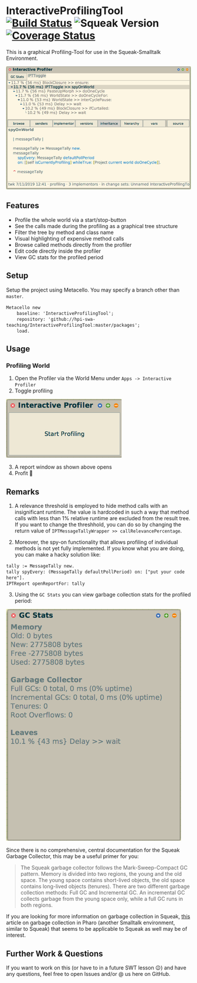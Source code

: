# InteractiveProfilingTool [![Build Status](https://travis-ci.org/hpi-swa-teaching/InteractiveProfilingTool.svg?branch=master)](https://travis-ci.org/hpi-swa-teaching/InteractiveProfilingTool) ![Squeak Version](https://img.shields.io/badge/squeak-%3E5.0-informational.svg) [![Coverage Status](https://coveralls.io/repos/github/hpi-swa-teaching/InteractiveProfilingTool/badge.svg?branch=master)](https://coveralls.io/github/hpi-swa-teaching/InteractiveProfilingTool?branch=master)

This is a graphical Profiling-Tool for use in the Squeak-Smalltalk Environment.

![Screenshot of a Profiling Result](./img/Profiler_Screenshot.png)

## Features

- Profile the whole world via a start/stop-button
- See the calls made during the profiling as a graphical tree structure
- Filter the tree by method and class name
- Visual highlighting of expensive method calls
- Browse called methods directly from the profiler
- Edit code directly inside the profiler
- View GC stats for the profiled period

## Setup

Setup the project using Metacello. You may specify a branch other than `master`.

```smalltalk
Metacello new
    baseline: 'InteractiveProfilingTool';
    repository: 'github://hpi-swa-teaching/InteractiveProfilingTool:master/packages';
    load.
```
## Usage

### Profiling World
1. Open the Profiler via the World Menu under `Apps -> Interactive Profiler`
2. Toggle profiling

![Toggling the Profiler](./img/Profiler_Toggle_Screenshot.png)

3. A report window as shown above opens  
4. Profit :money_with_wings:

## Remarks

1. A relevance threshold is employed to hide method calls with an insignificant runtime.  The value is hardcoded in such a way that method calls with less than 1% relative runtime are excluded from the result tree. If you want to change the threshhold, you can do so by changing the return value of `IPTMessageTallyWrapper >> callRelevancePercentage`.

2. Moreover, the spy-on functionality that allows profiling of individual methods is not yet fully implemented. If you know what you are doing, you can make a hacky solution like:
```smalltalk
tally := MessageTally new.
tally spyEvery: (MessageTally defaultPollPeriod) on: ["put your code here"].
IPTReport openReportFor: tally
```

3. Using the `GC Stats` you can view garbage collection stats for the profiled period:

![GS Stats](./img/GC_Stats_Screenshot.png)

Since there is no comprehensive, central documentation for the Squeak Garbage Collector, this may be a useful primer for you:

>The Squeak garbage collector follows the Mark-Sweep-Compact GC pattern. Memory is divided into two regions, the young and the old space. The young space contains short-lived objects, the old space contains long-lived objects (tenures).
There are two different garbage collection methods: Full GC and Incremental GC. An incremental GC collects garbage from the young space only, while a full GC runs in both regions.

If you are looking for more information on garbage collection in Squeak, [this](https://clementbera.wordpress.com/2017/03/12/tuning-the-pharo-garbage-collector/) article on garbage collection in Pharo (another Smalltalk environment, similar to Squeak) that seems to be applicable to Squeak as well may be of interest.

## Further Work & Questions

If you want to work on this (or have to in a future SWT lesson :wink:) and have any questions, feel free to open Issues and/or @ us here on GitHub.
